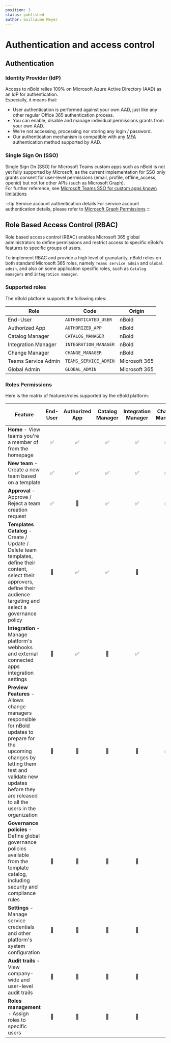 ```yaml
---
position: 3
status: published
author: Guillaume Meyer
---
```


# Authentication and access control

## Authentication

### Identity Provider (IdP)
Access to nBold relies 100% on Microsoft Azure Active Directory (AAD) as an IdP for authentication.  
Especially, it means that:
- User authentication is performed against your own AAD, just like any other regular Office 365 authentication process.
- You can enable, disable and manage individual permissions grants from your own AAD.
- We're not accessing, processing nor storing any login / password.
- Our authentication mechanism is compatible with any [MFA](https://en.wikipedia.org/wiki/Multi-factor_authentication) authentication method supported by AAD.

### Single Sign On (SSO)

Single Sign On (SSO) for Microsoft Teams custom apps such as nBold is not yet fully supported by Microsoft, as the current implementation for SSO only grants consent for user-level permissions (email, profile, offline_access, openid) but not for other APIs (such as Microsoft Graph).  
For further reference, see [Microsoft Teams SSO for custom apps known limitations](https://docs.microsoft.com/en-us/microsoftteams/platform/tabs/how-to/authentication/auth-aad-sso#known-limitations)

:::tip Service account authentication details 
For service account authentication details, please refer to [Microsoft Graph Permissions](/trust-center/microsoft-graph-permissions)
:::

## Role Based Access Control (RBAC)

Role based access control (RBAC) enables Microsoft 365 global administrators to define permissions and restrict access to specific nBold's features to specific groups of users.

To implement RBAC and provide a high level of granularity, nBold relies on both standard Microsoft 365 roles, namely `Teams service admin` and `Global admin`, and also on some application specific roles, such as `Catalog managers` and `Integration manager`.

### Supported roles
The nBold platform supports the following roles:

| Role | Code | Origin |
|------|------|--------|
| End-User | `AUTHENTICATED_USER` | nBold |
| Authorized App | `AUTHORIZED_APP` | nBold |
| Catalog Manager | `CATALOG_MANAGER` | nBold |
| Integration Manager | `INTEGRATION_MANAGER` | nBold |
| Change Manager | `CHANGE_MANAGER` | nBold |
| Teams Service Admin | `TEAMS_SERVICE_ADMIN` | Microsoft 365 |
| Global Admin | `GLOBAL_ADMIN` | Microsoft 365 |

### Roles Permissions
Here is the matrix of features/roles supported by the nBold platform:

| Feature | End-User | Authorized App | Catalog Manager | Integration Manager | Change Manager | Teams Service Admin | Global Admin |
|-|:-:|:-:|:-:|:-:|:-:|:-:|:-:|
| **Home** - View teams you're a member of from the homepage | ✅ | ✅ | ✅ | ✅ | ✅ | ✅ | ✅ |
| **New team** - Create a new team based on a template | ✅ | ✅ | ✅ | ✅ | ✅ | ✅ | ✅ |
| **Approval** - Approve / Reject a team creation request | ✅ | 🚫 | ✅ | ✅ | ✅ | ✅ | ✅ |
| **Templates Catalog** - Create / Update / Delete team templates, define their content, select their approvers, define their audience targeting and select a governance policy | 🚫 | ✅ | ✅ | 🚫 | 🚫 | ✅ | ✅ |
| **Integration** - Manage platform's webhooks and external connected apps integration settings | 🚫 | ✅ | 🚫 | ✅ | 🚫 | ✅ | ✅ |
| **Preview Features** - Allows change managers responsible for nBold updates to prepare for the upcoming changes by letting them test and validate new updates before they are released to all the users in the organization | 🚫 | 🚫 | 🚫 | 🚫 | ✅ | 🚫 | 🚫 |
| **Governance policies** - Define global governance policies available from the template catalog, including security and compliance rules | 🚫 | 🚫 | 🚫 | 🚫 | 🚫 | ✅ | ✅ |
| **Settings** - Manage service credentials and other platform's system configuration | 🚫 | 🚫 | 🚫 | 🚫 | 🚫 | 🚫 | ✅ |
| **Audit trails** - View company-wide and user-level audit trails | 🚫 | 🚫 | 🚫 | 🚫 | 🚫 | 🚫 | ✅ |
| **Roles management** - Assign roles to specific users | 🚫 | 🚫 | 🚫 | 🚫 | 🚫 | 🚫 | ✅ |
